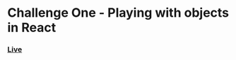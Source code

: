 # Challenge One - Playing with objects in React

### [Live](https://challengeonecloned.herokuapp.com/)

